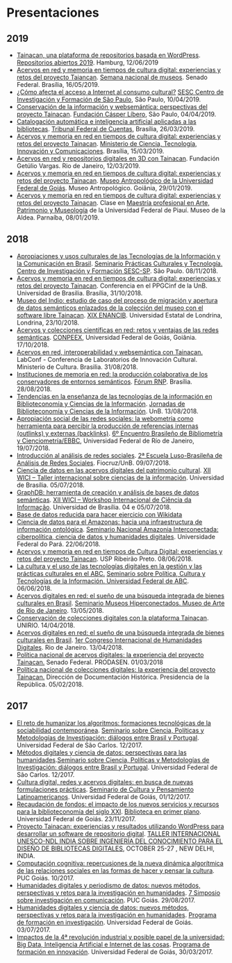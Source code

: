 # Presentaciones


## 2019

- [Tainacan, una plataforma de repositorios basada en WordPress](https://tinyurl.com/tainacan-or2019). [Repositorios abiertos 2019](https://or2019.blogs.uni-hamburg.de/). Hamburg, 12/06/2019
- [Acervos en red y memoria en tiempos de cultura digital: experiencias y retos del proyecto Taiancan](https://www.dropbox.com/home/Apresenta%C3%A7%C3%B5es?preview=Apresenta%C3%A7%C3%A3o+Senado+Federal+2019.pdf). [Semana nacional de museos](http://www.interlegis.leg.br/comunicacao/eventos/tarde-de-palestras-referentes-a-17a-semana-nacional-de-museus). Senado Federal. Brasília, 16/05/2019.
- [¿Cómo afecta el acceso a Internet al consumo cultural?](https://www.dropbox.com/s/xtm2vstc9bzz6rt/Apresenta%C3%A7%C3%A3o%20CPF%20SESC%20Consumo%20Cultural%20e%20Internet.pdf?dl=0) [SESC Centro de Investigación y Formación de São Paulo](https://centrodepesquisaeformacao.sescsp.org.br/atividade/de-que-forma-o-acesso-a-internet-afeta-o-consumo-cultural), São Paulo, 10/04/2019.
- [Conservación de la información y websemántica: perspectivas del proyecto Tainacan](https://www.dropbox.com/home/Apresenta%C3%A7%C3%B5es?preview=Apresenta%C3%A7%C3%A3o+Tainacan+-+Casper+L%C3%ADbero.pdf). [Fundación Cásper Líbero](https://pt.wikiversity.org/wiki/Pesquisa_em_Difus%C3%A3o_Cient%C3%ADfica_do_CEPID_NeuroMat/Curadoria_informacional_e_web_sem%C3%A2ntica), São Paulo, 04/04/2019.
- [Catalogación automática e inteligencia artificial aplicadas a las bibliotecas](https://www.dropbox.com/home/Apresenta%C3%A7%C3%B5es?preview=Apresenta%C3%A7%C3%A3o+Intelig%C3%AAncia+Artificial+para+Bibliotecas.pdf). [Tribunal Federal de Cuentas](http://www.senado.leg.br/senado/hotsites/Bibliotecadialogo/programacao.htm), Brasília, 26/03/2019.
- [Acervos y memoria en red en tiempos de cultura digital: experiencias y retos del proyecto Tainacan](https://www.dropbox.com/s/3sk6cshib24o255/Apresenta%C3%A7%C3%A3o%20Tainacan%20%20Semana%20do%20Bibliotec%C3%A1rio.pdf?dl=0). [Ministerio de Ciencia, Tecnología, Innovación y Comunicaciones](http://www.senado.leg.br/senado/hotsites/Bibliotecadialogo/programacao.htm). Brasília, 15/03/2019.
- [Acervos en red y repositorios digitales en 3D con Tainacan](https://www.dropbox.com/s/178xz2ajchn1u9d/Apresenta%C3%A7%C3%A3o%20Reposit%C3%B3rios%203D%20-%20FGV.pdf?dl=0). Fundación Getúlio Vargas. Rio de Janeiro, 12/03/2019.
- [Acervos y memoria en red en tiempos de cultura digital: experiencias y retos del proyecto Tainacan](https://www.dropbox.com/s/qs1z0qx5hmqmdpa/Apresenta%C3%A7%C3%A3o%20Museu%20Antrpol%C3%B3gico%20UFG.pptx?dl=0). [Museo Antropológico de la Universidad Federal de Goiás](https://museu.ufg.br/e/22511-museu-antropologico-realiza-curso-da-plataforma-tainacan). Museo Antropológico. Goiânia, 29/01/2019.
- [Acervos y memoria en red en tiempos de cultura digital: experiencias y retos del proyecto Tainacan](https://www.dropbox.com/s/3cz8zc8p46go2kw/Apresenta%C3%A7%C3%A3o%20MAPM%20UFPI.pptx?dl=0). Clase en [Maestría profesional en Arte, Patrimonio y Museología](https://sigaa.ufpi.br/sigaa/public/programa/portal.jsf?id=793) de la Universidad Federal de Piauí. Museo de la Aldea. Parnaíba, 08/01/2019.

## 2018

- [Apropiaciones y usos culturales de las Tecnologías de la Información y la Comunicación en Brasil](https://www.dropbox.com/s/mhvc7tejjh0tbgf/Apresenta%C3%A7%C3%A3o%20CPF%20SESC%20Pr%C3%A1ticas%20Culturais%20e%20Internet.pdf?dl=0). [Seminario Prácticas Culturales y Tecnología. Centro de Investigación y Formación SESC-SP](http://centrodepesquisaeformacao.sescsp.org.br/atividade/praticas-culturais-e-tecnologias). São Paulo. 08/11/2018.
- [Acervos y memoria en red en tiempos de cultura digital: experiencias y retos del proyecto Tainacan](https://www.dropbox.com/s/zi1spatgvco2fqm/Apresenta%C3%A7%C3%A3o%20Aula%20PPGCinf%20Museologia.pdf?dl=0). Conferencia en el PPGCinf de la UnB. Universidad de Brasilia. Brasília, 31/10/2018.
- [Museo del Indio: estudio de caso del proceso de migración y apertura de datos semánticos enlazados de la colección del museo con el software libre Tainacan](https://www.dropbox.com/s/hcsr0en4oq3i7yt/Apresenta%C3%A7%C3%A3o%20ENANCIB%20GT%208%20-%20MUSEU%20DO%20INDIO.pdf?dl=0). [XIX ENANCIB](http://enancib.marilia.unesp.br/index.php/XIXENANCIB/xixenancib/schedConf/program). Universidad Estatal de Londrina, Londrina, 23/10/2018.
- [Acervos y colecciones científicas en red: retos y ventajas de las redes semánticas](https://www.dropbox.com/s/ly4vuy8x4zhqh5u/Apresenta%C3%A7%C3%A3o%20Museu%20Ci%C3%AAncia%20Compeex%20UFG.pdf?dl=0). [CONPEEX](http://eventos.ufg.br/SIEC/portalproec/sites/gerar_site.php?ID_SITE=13581), Universidad Federal de Goiás, Goiânia. 17/10/2018.
- [Acervos en red, interoperabilidad y websemántica con Tainacan.](https://www.dropbox.com/s/4rjba516fpx1g1s/Apresenta%C3%A7%C3%A3o%20LabConf%20MinC.pdf?dl=0) LabConf - Conferencia de Laboratorios de Innovación Cultural. Ministerio de Cultura. Brasilia. 31/08/2018.
- [Instituciones de memoria en red: la producción colaborativa de los conservadores de entornos semánticos](https://www.dropbox.com/s/i7e5x4knvi2fnvx/Apresenta%C3%A7%C3%A3o%20F%C3%B3rum%20RNP.pdf?dl=0). [Fórum RNP](https://forum.rnp.br/programacao). Brasília. 28/08/2018.
- [Tendencias en la enseñanza de las tecnologías de la información en Biblioteconomía y Ciencias de la Información](https://www.dropbox.com/s/yerdl61xpxcno3y/Apresenta%C3%A7%C3%A3o%20-%20Jornadas%20de%20Biblioteconomia%20-%20Tecnologia.pptx?dl=0). [Jornadas de Biblioteconomía y Ciencias de la Información](http://biblioteconomia.fci.unb.br/index.php/105-jornadas-de-biblioteconomia-e-ciencia-da-informacao). UnB. 13/08/2018.
- [Apropiación social de las redes sociales: la webometría como herramienta para percibir la producción de referencias internas (outlinks) y externas (backlinks)](https://www.dropbox.com/s/houcglvy6tii0om/apresenta%C3%A7%C3%A3o%20ebbc%206.pptx?dl=0). [6º Encuentro Brasileño de Bibliometría y Cienciometría/EBBC](http://ebbc.inf.br/ebbc6/), Universidad Federal de Río de Janeiro, 19/07/2018.
- [Introducción al análisis de redes sociales](https://www.dropbox.com/s/dcql25ljkdq6bzj/Oficina%20Escola%20de%20Redes.pptx?dl=0). [2ª Escuela Luso-Brasileña de Análisis de Redes Sociales](https://medium.com/escola-de-redes/2a-escola-luso-brasileira-de-an%C3%A1lise-de-redes-sociais-5bdc1d7f49e). Fiocruz/UnB. 09/07/2018.
- [Ciencia de datos en las acervos digitales del patrimonio cultural](https://www.dropbox.com/s/eol4o6cpydp14ti/Apresenta%C3%A7%C3%A3o%20WICI%20UnB.pptx?dl=0). [XII WICI – Taller internacional sobre ciencias de la información](http://www.ppgcinf.fci.unb.br/index.php/noticias-para-capa/1599-xii-wici-2018-workshop-internacional-em-ciencia-da-informacao.html). Universidad de Brasília. 05/07/2018.
- [GraphDB: herramienta de creación y análisis de bases de datos semánticas](https://www.dropbox.com/s/nk4ptxu4j9canwe/Apresenta%C3%A7%C3%A3o%20GraphDB%20WICI.pptx?dl=0). [XII WICI – Workshop Internacional de Ciência da Informação](http://www.ppgcinf.fci.unb.br/index.php/noticias-para-capa/1599-xii-wici-2018-workshop-internacional-em-ciencia-da-informacao.html). Universidad de Brasília. 04 e 05/07/2018.
- [Base de datos reducida para hacer ejercicio con Wikidata](http://daltonmartins.fci.unb.br/wp-content/uploads/2018/07/basereduzida.xlsx)
- [Ciencia de datos para el Amazonas: hacia una infraestructura de información ontológica](https://www.dropbox.com/s/j82d3is4u7z8dlv/Apresenta%C3%A7%C3%A3o%20Amazonia%20Conectada%20-%20UFPA.pptx?dl=0). [Seminario Nacional Amazonia Interconectada: ciberpolítica, ciencia de datos y humanidades digitales](http://culturadigital.br/amazoniainterconectada/). Universidade Federal do Pará. 22/06/2018.
- [Acervos y memoria en red en tiempos de Cultura Digital: experiencias y retos del proyecto Tainacan](https://www.dropbox.com/s/9p405w1jsad2w40/Apresenta%C3%A7%C3%A3o%20USP%20Ribeir%C3%A3o.pptx?dl=0). USP Ribeirão Preto. 08/06/2018.
- [La cultura y el uso de las tecnologías digitales en la gestión y las prácticas culturales en el ABC.](https://www.dropbox.com/s/1v670ecg3qxx6c7/Apresenta%C3%A7%C3%A3o%20UFABC%20-%20LabLivre.pptx?dl=0) [Seminario sobre Política, Cultura y Tecnologías de la Información. Universidad Federal de ABC](http://pesquisa.ufabc.edu.br/lablivre/cultura/seminario-sobre-politica-cultura-e-tecnologias-da-informacao/). 06/06/2018.
- [Acervos digitales en red: el sueño de una búsqueda integrada de bienes culturales en Brasil](https://www.dropbox.com/s/myu5usyl4hnymfo/Apresenta%C3%A7%C3%A3o%20Semin%C3%A1rio%20Museus%20Hiperconectados%20-%20MAR%20-%20RJ.pptx?dl=0). [Seminario Museos Hiperconectados. Museo de Arte de Río de Janeiro](http://www.museudeartedorio.org.br/es-mx/evento/seminario-museus-hiperconectados-novas-abordagens-novos-publicos-conectando-bibliotecas-e). 13/05/2018.
- [Conservación de colecciones digitales con la plataforma Tainacan](https://www.dropbox.com/s/qw702dkzeskfc4a/Apresenta%C3%A7%C3%A3o%20UNIRIO%20mar%C3%A7o%202018.pptx?dl=0). UNIRIO. 14/04/2018.
- [Acervos digitales en red: el sueño de una búsqueda integrada de bienes culturales en Brasil](https://www.dropbox.com/s/f2h7q85j5r9ekq4/Apresenta%C3%A7%C3%A3o%20Congresso%20de%20Humanidades%20Digitais%20-%20RJ.pptx?dl=0). [1er Congreso Internacional de Humanidades Digitales](http://eventos.fgv.br/hdrio2018). Rio de Janeiro. 13/04/2018.
- [Política nacional de acervos digitales: la experiencia del proyecto Tainacan.](https://www.dropbox.com/s/8x8spfw8n3oas2o/Apresenta%C3%A7%C3%A3o%20-%20Oficina%20Senado.pptx?dl=0) Senado Federal. PRODASEN. 01/03/2018
- [Política nacional de colecciones digitales: la experiencia del proyecto Tainacan.](https://www.dropbox.com/s/gfrybjuuark4608/Apresenta%C3%A7%C3%A3o%20-%20Oficina%20Senado%20e%20Presid%C3%AAncia.pptx?dl=0) Dirección de Documentación Histórica. Presidencia de la República. 05/02/2018.

## 2017

- [El reto de humanizar los algoritmos: formaciones tecnológicas de la sociabilidad contemporánea](https://www.dropbox.com/s/7c7rmfoszjcmcj9/Semin%C3%A1rio%20UFSCAR%20-%20Humaniza%C3%A7%C3%A3o%20dos%20Algoritmos.pptx?dl=0). [Seminario sobre Ciencia, Políticas y Metodologías de Investigación: diálogos entre Brasil y Portugal](https://seminariocienciapoliticametodologia.wordpress.com/). Universidad Federal de São Carlos. 12/2017.
- [Métodos digitales y ciencia de datos: perspectivas para las humanidades](https://www.dropbox.com/s/qyk4ll8842sgvi1/Semin%C3%A1rio%20UFSCAR%20-%20Ci%C3%AAncia%20de%20Dados.pptx?dl=0).[Seminario sobre Ciencia, Políticas y Metodologías de Investigación: diálogos entre Brasil y Portugal](https://seminariocienciapoliticametodologia.wordpress.com/). Universidad Federal de São Carlos. 12/2017.
- [Cultura digital, redes y acervos digitales: en busca de nuevas formulaciones prácticas](https://www.dropbox.com/s/0j4wes16vl2ycut/Apresenta%C3%A7%C3%A3o%20-%20Cultura%20e%20Pensamento.pptx?dl=0). [Seminario de Cultura y Pensamiento Latinoamericanos](https://www.medialab.ufg.br/n/102214-seminario-cultura-e-pensamento-na-america-latina). Universidad Federal de Goiás, 01/12/2017.
- [Recaudación de fondos: el impacto de los nuevos servicios y recursos para la biblioteconomía del siglo XXI](https://www.dropbox.com/s/ye55wzyqyotlk8c/biblio%20-%20tend%C3%AAncias%20e%20recursos.pptx?dl=0). [Biblioteca en primer plano](https://bc.ufg.br/e/20271-biblio-em-foco-2-edicao-23-de-novembro). Universidad Federal de Goiás. 23/11/2017.
- [Proyecto Tainacan: experiencias y resultados utilizando WordPress para desarrollar un software de repositorio digital](https://www.dropbox.com/s/chyzc34s1vfzc22/Apresenta%C3%A7%C3%A3o%20-%20%20Tainacan%20Unesco%20-%20full.pptx?dl=0). [TALLER INTERNACIONAL UNESCO-NDL INDIA SOBRE INGENIERÍA DEL CONOCIMIENTO PARA EL DISEÑO DE BIBLIOTECAS DIGITALES](http://www.iconf.ndl.iitkgp.ac.in/*), OCTOBER 25-27 , NEW DELHI, INDIA.
- [Computación cognitiva: repercusiones de la nueva dinámica algorítmica de las relaciones sociales en las formas de hacer y pensar la cultura](https://www.dropbox.com/s/uhzfvhfqd8pwikw/Semin%C3%A1rio%20Comunica%C3%A7%C3%A3o%20PUC.pptx?dl=0). PUC Goiás. 10/2017.
- [Humanidades digitales y periodismo de datos: nuevos métodos, perspectivas y retos para la investigación en humanidades](https://www.dropbox.com/s/5b62r30cdkmj5ao/Humanidades%20Digitais%20e%20Jornalismo%20de%20Dados%20-%20PUC.pptx?dl=0). [7 Simposio sobre investigación en comunicación](https://doity.com.br/7-simposio-de-pesquisa-em-comunicacao). PUC Goiás. 29/08/2017.
- [Humanidades digitales y ciencia de datos: nuevos métodos, perspectivas y retos para la investigación en humanidades](https://www.dropbox.com/s/u5yubqh0oe87zpj/Humanidades%20Digitais%20e%20Ci%C3%AAncia%20de%20Dados.pptx?dl=0). [Programa de formación en investigación](https://prpi.ufg.br/p/10433-programa-de-formacao-em-pesquisa). Universidad Federal de Goiás. 03/07/2017.
- [Impactos de la 4ª revolución industrial y posible papel de la universidad: Big Data, Inteligencia Artificial e Internet de las cosas](https://www.dropbox.com/s/eb8sxvn3ddespo8/4%20revolu%C3%A7%C3%A3o%20industrial%20e%20UFG.pptx?dl=0). [Programa de formación en innovación](https://www.ufg.br/e/18820-programa-de-formacao-em-inovacao-inicia-atividades-de-2017). Universidad Federal de Goiás, 30/03/2017.
